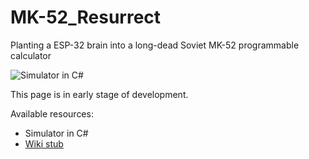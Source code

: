 # MK-52_Resurrect
Planting a ESP-32 brain into a long-dead Soviet MK-52 programmable calculator

![Simulator in C#](https://github.com/myak555/MK-52_Resurrect/blob/main/Images/Simulator_Running.png)

This page is in early stage of development.

Available resources:

* Simulator in C#
* [Wiki stub](https://github.com/myak555/MK-52_Resurrect/wiki)
